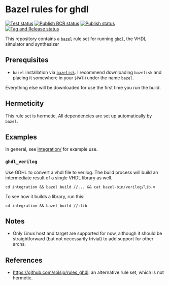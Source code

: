 # Bazel rules for ghdl

[![Test status](https://github.com/filmil/bazel_rules_ghdl/actions/workflows/test.yml/badge.svg)](https://github.com/filmil/bazel_rules_ghdl/actions/workflows/test.yml)
[![Publish BCR status](https://github.com/filmil/bazel_rules_ghdl/actions/workflows/publish-bcr.yml/badge.svg)](https://github.com/filmil/bazel_rules_ghdl/actions/workflows/publish-bcr.yml)
[![Publish status](https://github.com/filmil/bazel_rules_ghdl/actions/workflows/publish.yml/badge.svg)](https://github.com/filmil/bazel_rules_ghdl/actions/workflows/publish.yml)
[![Tag and Release status](https://github.com/filmil/bazel_rules_ghdl/actions/workflows/tag-and-release.yml/badge.svg)](https://github.com/filmil/bazel_rules_ghdl/actions/workflows/tag-and-release.yml)

This repository contains a [`bazel`][bb] rule set for running [`ghdl`][gg], the
VHDL simulator and synthesizer

[bb]: https://bazel.build
[gg]: https://github.com/ghdl/ghdl

## Prerequisites

* `bazel` installation via [`bazelisk`][aa]. I recommend downloading `bazelisk`
  and placing it somewhere in your `$PATH` under the name `bazel`.

Everything else will be downloaded for use the first time you run the build.

[aa]: https://hdlfactory.com/note/2024/08/24/bazel-installation-via-the-bazelisk-method/

## Hermeticity

This rule set is hermetic. All dependencies are set up automatically by `bazel`.

## Examples

In general, see [integration/](integration/) for example use.

### `ghdl_verilog`

Use GDHL to convert a vhdl file to verilog.  The build process will build an
intermediate result of a single VHDL library as well.

```
cd integration && bazel build //... && cat bazel-bin/verilog/lib.v
```

To see how it builds a library, run this:

```
cd integration && bazel build //:lib
```

## Notes

* Only Linux host and target are supported for now, although it should be
  straightforward (but not necessarily trivial) to add support for other archs.

## References

* https://github.com/solsjo/rules_ghdl: an alternative rule set, which is not
  hermetic.


